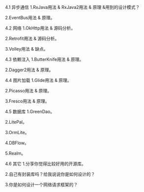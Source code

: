 4.1 异步通信
1.RxJava用法 & RxJava2用法 & 原理 &用到的设计模式？

2.EventBus用法 & 原理。

4.2 网络
1.OkHttp用法 & 源码分析。

2.Retrofit用法 & 源码分析。

3.Volley用法 & 缺点。

4.3 依赖注入
1.ButterKnife用法 & 原理。

2.Dagger2用法 & 原理。

4.4 图片加载
1.Glide用法 & 原理。

2.Picasso用法 & 原理。

3.Fresco用法 & 原理。

4.5 数据库
1.GreenDao。

2.LitePal。

3.OrmLite。

4.DBFlow。

5.Realm。

4.6 其它
1.分享你觉得比较好用的开源库。

2.自己有封装库吗？给我说说你是如何设计的？

3.你是如何设计一个网络请求框架的？